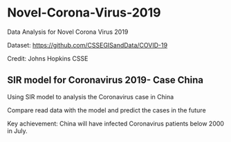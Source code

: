# Novel-Corona-Virus-2019
Data Analysis for Novel Corona Virus 2019

Dataset: https://github.com/CSSEGISandData/COVID-19

Credit: Johns Hopkins CSSE

## SIR model for Coronavirus 2019- Case China

Using SIR model to analysis the Coronavirus case in China

Compare read data with the model and predict the cases in the future

Key achievement: China will have infected Coronavirus patients below 2000 in July.
